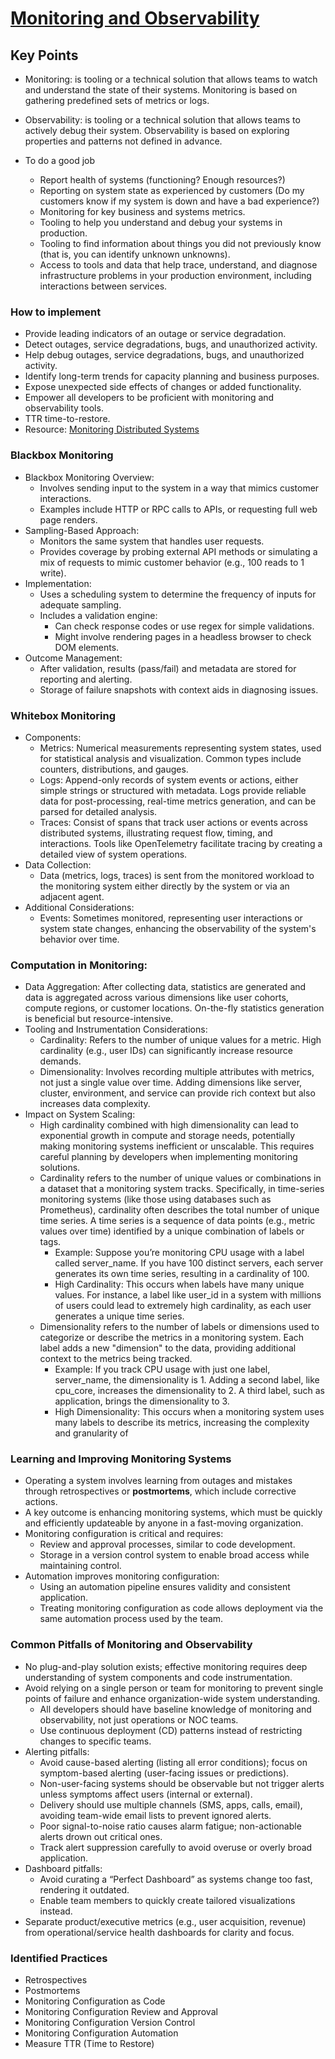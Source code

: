 # [Monitoring and Observability](https://dora.dev/devops-capabilities/technical/monitoring-and-observability/)

<!-- TODO: insert summary of capability -->

<!-- ## Supporting Practices -->

<!-- TODO: insert a list of [linked practices](/practices) that support this capability. For each item, give a brief explanation of how the linked practice supports / relates to this capability. Also categorize each linked practice as one of the following: Enables, Requires, Improves -->

<!-- ## Related Capabilities -->

<!-- TODO: insert a list of [linked capabilities](/capabilities) that support this capability. For each item, give a brief explanation of how the linked capability supports / relates to this capability. Also categorize each linked capability as one of the following: Enables, Requires, Improves -->

## Key Points

* Monitoring: is tooling or a technical solution that allows teams to watch and understand the state of their systems. Monitoring is based on gathering predefined sets of metrics or logs.

* Observability: is tooling or a technical solution that allows teams to actively debug their system. Observability is based on exploring properties and patterns not defined in advance.

* To do a good job
  * Report health of systems (functioning? Enough resources?)
  * Reporting on system state as experienced by customers (Do my customers know if my system is down and have a bad experience?)
  * Monitoring for key business and systems metrics.
  * Tooling to help you understand and debug your systems in production.
  * Tooling to find information about things you did not previously know (that is, you can identify unknown unknowns).
  * Access to tools and data that help trace, understand, and diagnose infrastructure problems in your production environment, including interactions between services.

### How to implement
  * Provide leading indicators of an outage or service degradation.
  * Detect outages, service degradations, bugs, and unauthorized activity.
  * Help debug outages, service degradations, bugs, and unauthorized activity.
  * Identify long-term trends for capacity planning and business purposes.
  * Expose unexpected side effects of changes or added functionality.
  * Empower all developers to be proficient with monitoring and observability tools.
  * TTR time-to-restore.
  * Resource: [Monitoring Distributed Systems](https://sre.google/sre-book/monitoring-distributed-systems/)

### Blackbox Monitoring
  * Blackbox Monitoring Overview:
    * Involves sending input to the system in a way that mimics customer interactions.
    * Examples include HTTP or RPC calls to APIs, or requesting full web page renders.
  * Sampling-Based Approach:
    * Monitors the same system that handles user requests.
    * Provides coverage by probing external API methods or simulating a mix of requests to mimic customer behavior (e.g., 100 reads to 1 write).
  * Implementation:
    * Uses a scheduling system to determine the frequency of inputs for adequate sampling.
    * Includes a validation engine:
      * Can check response codes or use regex for simple validations.
      * Might involve rendering pages in a headless browser to check DOM elements.
  * Outcome Management:
    * After validation, results (pass/fail) and metadata are stored for reporting and alerting.
    * Storage of failure snapshots with context aids in diagnosing issues.

### Whitebox Monitoring
  * Components:
    * Metrics: Numerical measurements representing system states, used for statistical analysis and visualization. Common types include counters, distributions, and gauges.
    * Logs: Append-only records of system events or actions, either simple strings or structured with metadata. Logs provide reliable data for post-processing, real-time metrics generation, and can be parsed for detailed analysis.
    * Traces: Consist of spans that track user actions or events across distributed systems, illustrating request flow, timing, and interactions. Tools like OpenTelemetry facilitate tracing by creating a detailed view of system operations.
  * Data Collection:
    * Data (metrics, logs, traces) is sent from the monitored workload to the monitoring system either directly by the system or via an adjacent agent.
  * Additional Considerations:
    * Events: Sometimes monitored, representing user interactions or system state changes, enhancing the observability of the system's behavior over time.

### Computation in Monitoring:
  * Data Aggregation: After collecting data, statistics are generated and data is aggregated across various dimensions like user cohorts, compute regions, or customer locations. On-the-fly statistics generation is beneficial but resource-intensive.
  * Tooling and Instrumentation Considerations:
    * Cardinality: Refers to the number of unique values for a metric. High cardinality (e.g., user IDs) can significantly increase resource demands.
    * Dimensionality: Involves recording multiple attributes with metrics, not just a single value over time. Adding dimensions like server, cluster, environment, and service can provide rich context but also increases data complexity.
  * Impact on System Scaling:
    * High cardinality combined with high dimensionality can lead to exponential growth in compute and storage needs, potentially making monitoring systems inefficient or unscalable. This requires careful planning by developers when implementing monitoring solutions.
    * Cardinality refers to the number of unique values or combinations in a dataset that a monitoring system tracks. Specifically, in time-series monitoring systems (like those using databases such as Prometheus), cardinality often describes the total number of unique time series. A time series is a sequence of data points (e.g., metric values over time) identified by a unique combination of labels or tags.
      * Example: Suppose you’re monitoring CPU usage with a label called server_name. If you have 100 distinct servers, each server generates its own time series, resulting in a cardinality of 100.
      * High Cardinality: This occurs when labels have many unique values. For instance, a label like user_id in a system with millions of users could lead to extremely high cardinality, as each user generates a unique time series.
    * Dimensionality refers to the number of labels or dimensions used to categorize or describe the metrics in a monitoring system. Each label adds a new "dimension" to the data, providing additional context to the metrics being tracked.
      * Example: If you track CPU usage with just one label, server_name, the dimensionality is 1. Adding a second label, like cpu_core, increases the dimensionality to 2. A third label, such as application, brings the dimensionality to 3.
      * High Dimensionality: This occurs when a monitoring system uses many labels to describe its metrics, increasing the complexity and granularity of


### Learning and Improving Monitoring Systems
  * Operating a system involves learning from outages and mistakes through retrospectives or **postmortems**, which include corrective actions.
  * A key outcome is enhancing monitoring systems, which must be quickly and efficiently updateable by anyone in a fast-moving organization.
  * Monitoring configuration is critical and requires:
    * Review and approval processes, similar to code development.
    * Storage in a version control system to enable broad access while maintaining control.
  * Automation improves monitoring configuration:
    * Using an automation pipeline ensures validity and consistent application.
    * Treating monitoring configuration as code allows deployment via the same automation process used by the team.

### Common Pitfalls of Monitoring and Observability
  * No plug-and-play solution exists; effective monitoring requires deep understanding of system components and code instrumentation.
  * Avoid relying on a single person or team for monitoring to prevent single points of failure and enhance organization-wide system understanding.
    * All developers should have baseline knowledge of monitoring and observability, not just operations or NOC teams.
    * Use continuous deployment (CD) patterns instead of restricting changes to specific teams.
  * Alerting pitfalls:
    * Avoid cause-based alerting (listing all error conditions); focus on symptom-based alerting (user-facing issues or predictions).
    * Non-user-facing systems should be observable but not trigger alerts unless symptoms affect users (internal or external).
    * Delivery should use multiple channels (SMS, apps, calls, email), avoiding team-wide email lists to prevent ignored alerts.
    * Poor signal-to-noise ratio causes alarm fatigue; non-actionable alerts drown out critical ones.
    * Track alert suppression carefully to avoid overuse or overly broad application.
  * Dashboard pitfalls:
    * Avoid curating a “Perfect Dashboard” as systems change too fast, rendering it outdated.
    * Enable team members to quickly create tailored visualizations instead.
  * Separate product/executive metrics (e.g., user acquisition, revenue) from operational/service health dashboards for clarity and focus.

### Identified Practices

* Retrospectives
* Postmortems
* Monitoring Configuration as Code
* Monitoring Configuration Review and Approval
* Monitoring Configuration Version Control
* Monitoring Configuration Automation
* Measure TTR (Time to Restore)